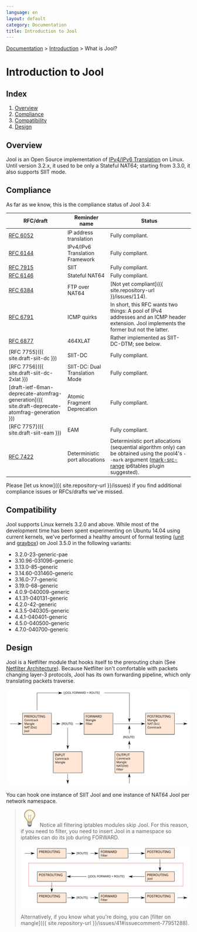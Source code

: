 ```yaml
---
language: en
layout: default
category: Documentation
title: Introduction to Jool
---
```


[Documentation](documentation.html) > [Introduction](documentation.html#introduction) > What is Jool?

# Introduction to Jool

## Index

1. [Overview](#overview)
2. [Compliance](#compliance)
3. [Compatibility](#compatibility)
4. [Design](#design)

## Overview

Jool is an Open Source implementation of [IPv4/IPv6 Translation](intro-xlat.html) on Linux. Until version 3.2.x, it used to be only a Stateful NAT64; starting from 3.3.0, it also supports SIIT mode.

## Compliance

As far as we know, this is the compliance status of Jool 3.4:

| RFC/draft | Reminder name | Status |
|-----------|---------|--------|
| [RFC 6052](https://tools.ietf.org/html/rfc6052) | IP address translation | Fully compliant. |
| [RFC 6144](https://tools.ietf.org/html/rfc6144) | IPv4/IPv6 Translation Framework | Fully compliant. |
| [RFC 7915](https://tools.ietf.org/html/rfc7915) | SIIT | Fully compliant. |
| [RFC 6146](https://tools.ietf.org/html/rfc6146) | Stateful NAT64 | Fully compliant. |
| [RFC 6384](http://tools.ietf.org/html/rfc6384) | FTP over NAT64 | [Not yet compliant]({{ site.repository-url }}/issues/114). |
| [RFC 6791](https://tools.ietf.org/html/rfc6791) | ICMP quirks | In short, this RFC wants two things: A pool of IPv4 addresses and an ICMP header extension. Jool implements the former but not the latter. |
| [RFC 6877](http://tools.ietf.org/html/rfc6877) | 464XLAT | Rather implemented as SIIT-DC-DTM; see below. |
| [RFC 7755]({{ site.draft-siit-dc }}) | SIIT-DC | Fully compliant. |
| [RFC 7756]({{ site.draft-siit-dc-2xlat }}) | SIIT-DC: Dual Translation Mode | Fully compliant. |
| [draft-ietf-6man-deprecate-atomfrag-generation]({{ site.draft-deprecate-atomfrag-generation }}) | Atomic Fragment Deprecation | Fully compliant. |
| [RFC 7757]({{ site.draft-siit-eam }}) | EAM | Fully compliant. |
| [RFC 7422](https://tools.ietf.org/html/rfc7422) | Deterministic port allocations | Deterministic port allocations (sequential algorithm only) can be obtained using the pool4's `--mark` argument ([mark-src-range](https://github.com/NICMx/mark-src-range) ip6tables plugin suggested). |

Please [let us know]({{ site.repository-url }}/issues) if you find additional compliance issues or RFCs/drafts we've missed.

## Compatibility

Jool supports Linux kernels 3.2.0 and above. While most of the development time has been spent experimenting on Ubuntu 14.04 using current kernels, we've performed a healthy amount of formal testing ([unit](https://github.com/NICMx/Jool/tree/master/test/unit) and [graybox](https://github.com/NICMx/Jool/tree/master/test/graybox)) on Jool 3.5.0 in the following variants:

<!-- TODO Review those links after the release. -->

- 3.2.0-23-generic-pae
- 3.10.96-031096-generic
- 3.13.0-85-generic
- 3.14.60-031460-generic
- 3.16.0-77-generic
- 3.19.0-68-generic
- 4.0.9-040009-generic
- 4.1.31-040131-generic
- 4.2.0-42-generic
- 4.3.5-040305-generic
- 4.4.1-040401-generic
- 4.5.0-040500-generic
- 4.7.0-040700-generic

## Design

Jool is a Netfilter module that hooks itself to the prerouting chain (See [Netfilter Architecture](http://www.netfilter.org/documentation/HOWTO//netfilter-hacking-HOWTO-3.html)). Because Netfilter isn't comfortable with packets changing layer-3 protocols, Jool has its own forwarding pipeline, which only translating packets traverse.

![Fig.1 - Jool within Netfilter](../images/netfilter.svg)

You can hook one instance of SIIT Jool and one instance of NAT64 Jool per network namespace.

> ![Note](../images/bulb.svg) Notice all filtering iptables modules skip Jool. For this reason, if you need to filter, you need to insert Jool in a namespace so iptables can do its job during FORWARD.
> 
> ![Fig.2 - Jool and Filtering](../images/netfilter-filter.svg)
> 
> Alternatively, if you know what you're doing, you can [filter on mangle]({{ site.repository-url }}/issues/41#issuecomment-77951288).

